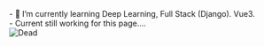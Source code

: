 <!DOCTYPE html>
<html lang="en">
<head>
    <meta charset="UTF-8">
    <meta name="viewport" content="width=device-width, initial-scale=1.0">
</head>
<body>
  <div>
    <div>
    - 🌱 I’m currently learning Deep Learning, Full Stack (Django). Vue3. 
    </div>
    <div>
    - Current still working for this page....
    </div>
  </div>
</body>
</html>

<img src="https://thumbs.dreamstime.com/b/your-future-past-21434917.jpg" alt="Dead">  


<!--
**gostjoke/gostjoke** is a ✨ _special_ ✨ repository because its `README.md` (this file) appears on your GitHub profile.

Here are some ideas to get you started:

- 🔭 I’m currently working on ...
- 🌱 I’m currently learning ...
- 👯 I’m looking to collaborate on ...
- 🤔 I’m looking for help with ...
- 💬 Ask me about ...
- 📫 How to reach me: ...
- 😄 Pronouns: ...
- ⚡ Fun fact: ...
-->

